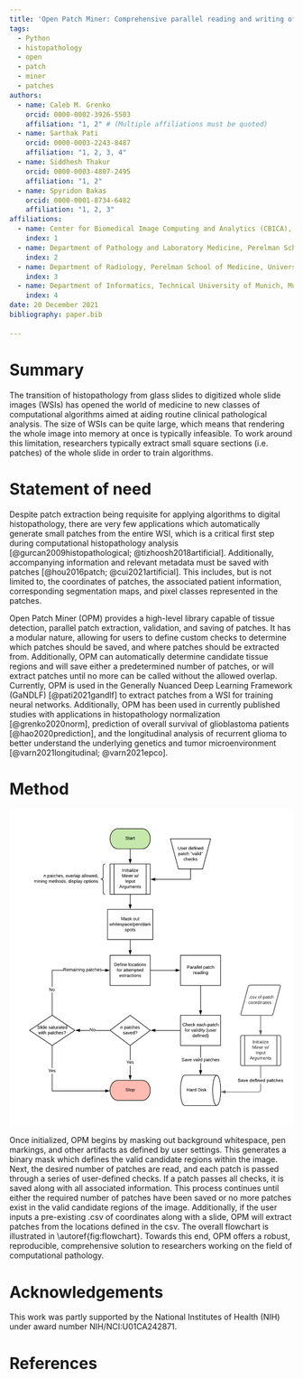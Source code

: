 ```yaml
---
title: 'Open Patch Miner: Comprehensive parallel reading and writing of tissue patches for computational histopathology'
tags:
  - Python
  - histopathology
  - open
  - patch
  - miner
  - patches
authors:
  - name: Caleb M. Grenko
    orcid: 0000-0002-3926-5503
    affiliation: "1, 2" # (Multiple affiliations must be quoted)
  - name: Sarthak Pati
    orcid: 0000-0003-2243-8487
    affiliation: "1, 2, 3, 4"
  - name: Siddhesh Thakur
    orcid: 0000-0003-4807-2495
    affiliation: "1, 2"
  - name: Spyridon Bakas
    orcid: 0000-0001-8734-6482
    affiliation: "1, 2, 3"
affiliations:
  - name: Center for Biomedical Image Computing and Analytics (CBICA), University of Pennsylvania, Philadelphia, PA, USA  
    index: 1
  - name: Department of Pathology and Laboratory Medicine, Perelman School of Medicine, University of Pennsylvania, Philadelphia, PA, USA  
    index: 2
  - name: Department of Radiology, Perelman School of Medicine, University of Pennsylvania, Philadelphia, PA, USA  
    index: 3
  - name: Department of Informatics, Technical University of Munich, Munich, Bavaria, Germany  
    index: 4
date: 20 December 2021
bibliography: paper.bib

---
```


# Summary

The transition of histopathology from glass slides to digitized whole slide images (WSIs) has opened the world of medicine to new classes of computational algorithms aimed at aiding routine clinical pathological analysis. The size of WSIs can be quite large, which means that rendering the whole image into memory at once is typically infeasible. To work around this limitation, researchers typically extract small square sections (i.e. patches) of the whole slide in order to train algorithms. 


# Statement of need

Despite patch extraction being requisite for applying algorithms to digital histopathology, there are very few applications which automatically generate small patches from the entire WSI, which is a critical first step during computational histopathology analysis [@gurcan2009histopathological; @tizhoosh2018artificial]. Additionally, accompanying information and relevant metadata must be saved with patches [@hou2016patch; @cui2021artificial]. This includes, but is not limited to, the coordinates of patches, the associated patient information, corresponding segmentation maps, and pixel classes represented in the patches. 

Open Patch Miner (OPM) provides a high-level library capable of tissue detection, parallel patch extraction, validation, and saving of patches. It has a modular nature, allowing for users to define custom checks to determine which patches should be saved, and where patches should be extracted from. Additionally, OPM can automatically determine candidate tissue regions and will save either a predetermined number of patches, or will extract patches until no more can be called without the allowed overlap. Currently, OPM is used in the Generally Nuanced Deep Learning Framework (GaNDLF) [@pati2021gandlf] to extract patches from a WSI for training neural networks. Additionally, OPM has been used in currently published studies with applications in histopathology normalization [@grenko2020norm], prediction of overall survival of glioblastoma patients [@hao2020prediction], and the longitudinal analysis of recurrent glioma to better understand the underlying genetics and tumor microenvironment [@varn2021longitudinal; @varn2021epco].


# Method

![Open Patch Miner has the following general workflow.\label{fig:flowchart}](./images/OPM_flowchart.png)

Once initialized, OPM begins by masking out background whitespace, pen markings, and other artifacts as defined by user settings. This generates a binary mask which defines the valid candidate regions within the image. Next, the desired number of patches are read, and each patch is passed through a series of user-defined checks. If a patch passes all checks, it is saved along with all associated information. This process continues until either the required number of patches have been saved or no more patches exist in the valid candidate regions of the image. Additionally, if the user inputs a pre-existing .csv of coordinates along with a slide, OPM will extract patches from the locations defined in the csv. The overall flowchart is illustrated in \autoref{fig:flowchart}. Towards this end, OPM offers a robust, reproducible, comprehensive solution to researchers working on the field of computational pathology.


# Acknowledgements

This work was partly supported by the National Institutes of Health (NIH) under award number NIH/NCI:U01CA242871.


# References
